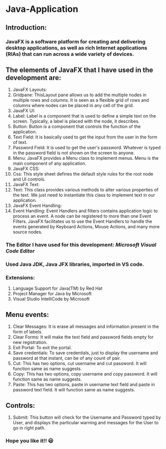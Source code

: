 # Java-Application
## Introduction:
### JavaFX is a software platform for creating and delivering desktop applications, as well as rich Internet applications (RIAs) that can run across a wide variety of devices. 
## The elements of JavaFX that I have used in the development are:
1. JavaFX Layouts:
  1. Gridpane: ThisLayout pane allows us to add the multiple nodes in multiple rows and columns. It is seen as a flexible grid of rows and columns where nodes can be placed in any cell of the grid.
2. JavaFX UI:
  1. Label: Label is a component that is used to define a simple text on the screen. Typically, a label is placed with the node, it describes.
  2. Button: Button is a component that controls the function of the application.
  3. Text Field: It is basically used to get the input from the user in the form of text.
  4. Password Field: It is used to get the user's password. Whatever is typed in the password field is not shown on the screen to anyone.
  5. Menu: JavaFX provides a Menu class to implement menus. Menu is the main component of any application.
3. JavaFX CSS: 
  1. Css: This style sheet defines the default style rules for the root node and UI controls.
4. JavaFX Text:
  1. Text: This class provides various methods to alter various properties of the text. We just need to instantiate this class to implement text in our application.
5. JavaFX Event Handling:
  1. Event Handling: Event Handlers and filters contains application logic to process an event. A node can be registered to more than one Event Filters. JavaFX facilitates us to use the Event Handlers to handle the events generated by Keyboard Actions, Mouse Actions, and many more source nodes.

### The Editor I have used for this development: *Microsoft Visual Code Editor*
### Used Java JDK, Java JFX libraries, imported in VS code.
### Extensions:
1. Language Support for Java(TM) by Red Hat
2. Project Manager for Java by Microsoft
3. Visual Studio IntelliCode by Microsoft 

## Menu events:
1. Clear Messages: It is erase all messages and information present in the form of labels.
2. Clear Forms: It will make the text field and password fields empty for new registration.
3. Exit Portal: To exit the portal.
4. Save credentials: To save credentials, just to display the username and password at that instant, can be of any count of pair.
5. Cut: This has two options, cut username and cut password. It will function same as name suggests.
6. Copy: This has two options, copy username and copy password. It will function same as name suggests.
7. Paste: This has two options, paste in username text field and paste in password text field. It will function same as name suggests.
## Controls:
1. Submit: This button will check for the Username and Password typed by User, and displays the particular warning and messages for the User to go in right path. 

### Hope you like it!! :smiley:
